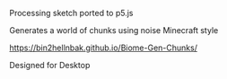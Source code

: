 Processing sketch ported to p5.js

Generates a world of chunks using noise Minecraft style

https://bin2hellnbak.github.io/Biome-Gen-Chunks/

Designed for Desktop